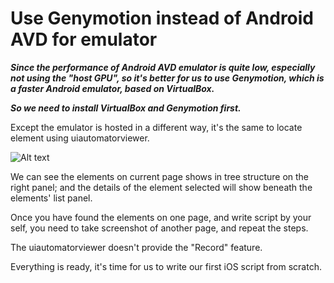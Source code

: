 # Use Genymotion instead of Android AVD for emulator

***Since the performance of Android AVD emulator is quite low, especially not using the "host GPU", so it's better for us to use Genymotion, which is a faster Android emulator, based on VirtualBox.***

***So we need to install VirtualBox and Genymotion first.***

Except the emulator is hosted in a different way, it's the same to locate element using uiautomatorviewer.

![Alt text](https://raw.githubusercontent.com/hy1984427/appium/master/images/android_uiautomatorviewer_locate_element_genymotion.png "uiautomatorviewer to locate element in Android app using Genymotion")

We can see the elements on current page shows in tree structure on the right panel; and the details of the element selected will show beneath the elements' list panel.

Once you have found the elements on one page, and write script by your self, you need to take screenshot of another page, and repeat the steps.

The uiautomatorviewer doesn't provide the "Record" feature.

Everything is ready, it's time for us to write our first iOS script from scratch.

